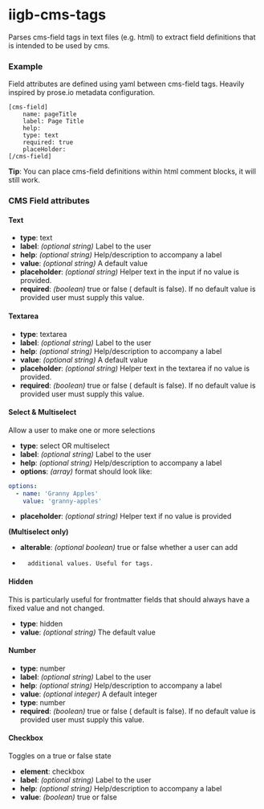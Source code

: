 # iigb-cms-tags
Parses cms-field tags in text files (e.g. html) to extract field definitions that is intended to be used by cms.

### Example

Field attributes are defined using yaml between cms-field tags.  Heavily inspired by prose.io metadata configuration.

```
[cms-field]
    name: pageTitle
    label: Page Title
    help:
    type: text
    required: true
    placeHolder:
[/cms-field]

```

__Tip__: You can place cms-field definitions within html comment blocks, it will still work.

### CMS Field attributes

#### Text
- __type__: text
- __label__: _(optional string)_ Label to the user
- __help__: _(optional string)_ Help/description to accompany a label
- __value__: _(optional string)_ A default value
- __placeholder__: _(optional string)_ Helper text in the input if no value is provided.
- __required__: _(boolean)_ true or false ( default is false). If no default value is provided user must supply this value.

#### Textarea
- __type__: textarea
- __label__: _(optional string)_ Label to the user
- __help__: _(optional string)_ Help/description to accompany a label
- __value__: _(optional string)_ A default value
- __placeholder__: _(optional string)_ Helper text in the textarea if no value is provided.
- __required__: _(boolean)_ true or false ( default is false). If no default value is provided user must supply this value.

#### Select & Multiselect

Allow a user to make one or more selections

- __type__: select OR multiselect
- __label__: _(optional string)_ Label to the user
- __help__: _(optional string)_ Help/description to accompany a label
- __options__: _(array)_ format should look like:

```yaml
options:
  - name: 'Granny Apples'
    value: 'granny-apples'
```
- __placeholder__: _(optional string)_ Helper text if no value is provided

__(Multiselect only)__
- __alterable__: _(optional boolean)_ true or false whether a user can add
-       additional values. Useful for tags.

#### Hidden

This is particularly useful for frontmatter fields that should always have a fixed value and not changed. 

- __type__: hidden
- __value__: _(optional string)_ The default value

#### Number

- __type__: number
- __label__: _(optional string)_ Label to the user
- __help__: _(optional string)_ Help/description to accompany a label
- __value__: _(optional integer)_ A default integer
- __type__: number
- __required__: _(boolean)_ true or false ( default is false). If no default value is provided user must supply this value.


#### Checkbox
Toggles on a true or false state

- __element__: checkbox
- __label__: _(optional string)_ Label to the user
- __help__: _(optional string)_ Help/description to accompany a label
- __value__: _(boolean)_ true or false

